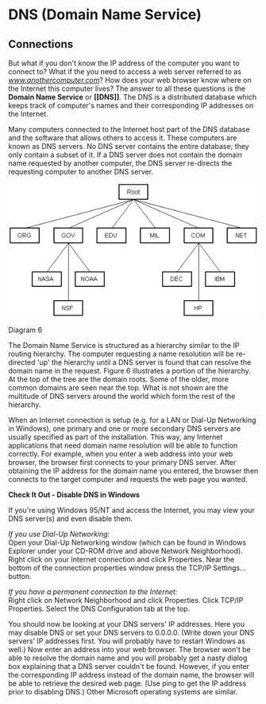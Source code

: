 # DNS (Domain Name Service)

## Connections


But what if you don't know the IP address of the computer you want to connect to? What if the you need to access a web server referred to as _www.anothercomputer.com_? How does your web browser know where on the Internet this computer lives? The answer to all these questions is the **Domain Name Service** or **[[DNS]]**. The DNS is a distributed database which keeps track of computer's names and their corresponding IP addresses on the Internet. 

Many computers connected to the Internet host part of the DNS database and the software that allows others to access it. These computers are known as DNS servers. No DNS server contains the entire database; they only contain a subset of it. If a DNS server does not contain the domain name requested by another computer, the DNS server re-directs the requesting computer to another DNS server.       
  


![Diagram 6](assets/ruswp_diag6.gif)

Diagram 6 
  
The Domain Name Service is structured as a hierarchy similar to the IP routing hierarchy. The computer requesting a name resolution will be re-directed 'up' the hierarchy until a DNS server is found that can resolve the domain name in the request. Figure 6 illustrates a portion of the hierarchy. At the top of the tree are the domain roots. Some of the older, more common domains are seen near the top. What is not shown are the multitude of DNS servers around the world which form the rest of the hierarchy. 

When an Internet connection is setup (e.g. for a LAN or Dial-Up Networking in Windows), one primary and one or more secondary DNS servers are usually specified as part of the installation. This way, any Internet applications that need domain name resolution will be able to function correctly. For example, when you enter a web address into your web browser, the browser first connects to your primary DNS server. After obtaining the IP address for the domain name you entered, the browser then connects to the target computer and requests the web page you wanted. 

**Check It Out - Disable DNS in Windows**

If you're using Windows 95/NT and access the Internet, you may view your DNS server(s) and even disable them. 

_If you use Dial-Up Networking:_   
Open your Dial-Up Networking window (which can be found in Windows Explorer under your CD-ROM drive and above Network Neighborhood). Right click on your Internet connection and click Properties. Near the bottom of the connection properties window press the TCP/IP Settings... button. 

_If you have a permanent connection to the Internet:_   
Right click on Network Neighborhood and click Properties. Click TCP/IP Properties. Select the DNS Configuration tab at the top. 

You should now be looking at your DNS servers' IP addresses. Here you may disable DNS or set your DNS servers to 0.0.0.0. (Write down your DNS servers' IP addresses first. You will probably have to restart Windows as well.) Now enter an address into your web browser. The browser won't be able to resolve the domain name and you will probably get a nasty dialog box explaining that a DNS server couldn't be found. However, if you enter the corresponding IP address instead of the domain name, the browser will be able to retrieve the desired web page. (Use ping to get the IP address prior to disabling DNS.) Other Microsoft operating systems are similar. 